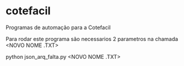 # cotefacil
Programas de automação para a Cotefacil

Para rodar este programa são necessarios 2 parametros na chamada <JSON DA BASE> <NOVO NOME .TXT>
  
python json_arq_falta.py <JSON DA BASE> <NOVO NOME .TXT>
